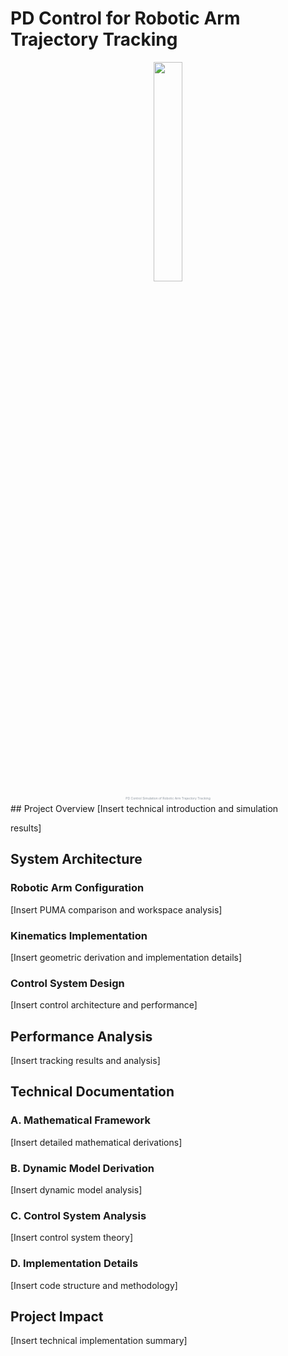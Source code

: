 # PD Control for Robotic Arm Trajectory Tracking

<div align="center">
  <img src="https://github.com/adharsh-prasad/Robotics-Portfolio/blob/main/PD-Control-Robotic-Arm/Robotic%20Arm%20Simulation.gif" width="30%">
  <p style="font-size: 5px; color: #8b949e; font-weight: 400;">PD Control Simulation of Robotic Arm Trajectory Tracking</p>
</div>
## Project Overview
[Insert technical introduction and simulation 

results]

## System Architecture

### Robotic Arm Configuration
[Insert PUMA comparison and workspace analysis]

### Kinematics Implementation
[Insert geometric derivation and implementation details]

### Control System Design
[Insert control architecture and performance]

## Performance Analysis
[Insert tracking results and analysis]

## Technical Documentation

### A. Mathematical Framework
[Insert detailed mathematical derivations]

### B. Dynamic Model Derivation
[Insert dynamic model analysis]

### C. Control System Analysis
[Insert control system theory]

### D. Implementation Details
[Insert code structure and methodology]

## Project Impact
[Insert technical implementation summary]
